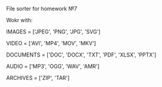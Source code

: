 File sorter for homework №7

Wokr with:

IMAGES = ['JPEG', 'PNG', 'JPG', 'SVG']

VIDEO = ['AVI', 'MP4', 'MOV', 'MKV']

DOCUMENTS = ['DOC', 'DOCX', 'TXT', 'PDF', 'XLSX', 'PPTX']

AUDIO = ['MP3', 'OGG', 'WAV', 'AMR']

ARCHIVES = ['ZIP', 'TAR']
